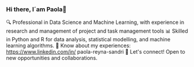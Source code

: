 ### Hi there, I´am Paola👋

🔍 Professional in Data Science and Machine Learning, with experience in research and management of project and task management tools
📊 Skilled in Python and R for data analysis, statistical modelling, and machine learning algorithms.
📄 Know about my experiences: https://www.linkedin.com/in/ paola-reyna-sandri
🔗 Let's connect! Open to new opportunities and collaborations.

<!--
**pbreyna/pbreyna** is a ✨ _special_ ✨ repository because its `README.md` (this file) appears on your GitHub profile.

Here are some ideas to get you started:

- 🔭 I’m currently working on ...
- 🌱 I’m currently learning ...
- 👯 I’m looking to collaborate on ...
- 🤔 I’m looking for help with ...
- 💬 Ask me about ...
- 📫 How to reach me: ...
- 😄 Pronouns: ...
- ⚡ Fun fact: ...
-->
